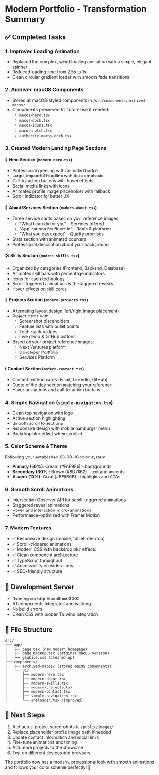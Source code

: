 # Modern Portfolio - Transformation Summary

## ✅ Completed Tasks

### 1. **Improved Loading Animation**

- Replaced the complex, weird loading animation with a simple, elegant spinner
- Reduced loading time from 2.5s to 1s
- Clean circular gradient loader with smooth fade transitions

### 2. **Archived macOS Components**

- Stored all macOS-styled components in `/src/components/archived-macos/`
- Components preserved for future use if needed:
  - `macos-hero.tsx`
  - `macos-dock.tsx`
  - `macos-icons.tsx`
  - `macos-notch.tsx`
  - `authentic-macos-dock.tsx`

### 3. **Created Modern Landing Page Sections**

#### **🎨 Hero Section** (`modern-hero.tsx`)

- Professional greeting with animated badge
- Large, impactful headline with italic emphasis
- Call-to-action buttons with hover effects
- Social media links with icons
- Animated profile image placeholder with fallback
- Scroll indicator for better UX

#### **💼 About/Services Section** (`modern-about.tsx`)

- Three service cards based on your reference images:
  - "What I can do for you" - Services offered
  - "Applications I'm fluent in" - Tools & platforms
  - "What you can expect" - Quality promises
- Stats section with animated counters
- Professional description about your background

#### **🛠️ Skills Section** (`modern-skills.tsx`)

- Organized by categories (Frontend, Backend, Database)
- Animated skill bars with percentage indicators
- Icons for each technology
- Scroll-triggered animations with staggered reveals
- Hover effects on skill cards

#### **📱 Projects Section** (`modern-projects.tsx`)

- Alternating layout design (left/right image placement)
- Project cards with:
  - Screenshot placeholders
  - Feature lists with bullet points
  - Tech stack badges
  - Live demo & GitHub buttons
- Based on your project reference images:
  - Next Ventures platform
  - Developer Portfolio
  - Services Platform

#### **📞 Contact Section** (`modern-contact.tsx`)

- Contact method cards (Email, LinkedIn, GitHub)
- Quote of the day section matching your reference
- Hover animations and call-to-action buttons

### 4. **Simple Navigation** (`simple-navigation.tsx`)

- Clean top navigation with logo
- Active section highlighting
- Smooth scroll to sections
- Responsive design with mobile hamburger menu
- Backdrop blur effect when scrolled

### 5. **Color Scheme & Theme**

Following your established 60-30-10 color system:

- **Primary (60%)**: Cream (#FAF9F6) - backgrounds
- **Secondary (30%)**: Brown (#8D7662) - text and accents
- **Accent (10%)**: Coral (#FF6B6B) - highlights and CTAs

### 6. **Smooth Scroll Animations**

- Intersection Observer API for scroll-triggered animations
- Staggered reveal animations
- Hover and interaction micro-animations
- Performance-optimized with Framer Motion

### 7. **Modern Features**

- ✅ Responsive design (mobile, tablet, desktop)
- ✅ Scroll-triggered animations
- ✅ Modern CSS with backdrop blur effects
- ✅ Clean component architecture
- ✅ TypeScript throughout
- ✅ Accessibility considerations
- ✅ SEO-friendly structure

## 🚀 Development Server

- Running on: http://localhost:3002
- All components integrated and working
- No build errors
- Clean CSS with proper Tailwind integration

## 📁 File Structure

```
src/
├── app/
│   ├── page.tsx (new modern homepage)
│   ├── page_backup.tsx (original macOS version)
│   └── globals.css (cleaned up)
├── components/
│   ├── archived-macos/ (stored macOS components)
│   └── ui/
│       ├── modern-hero.tsx
│       ├── modern-about.tsx
│       ├── modern-skills.tsx
│       ├── modern-projects.tsx
│       ├── modern-contact.tsx
│       ├── simple-navigation.tsx
│       └── preloader.tsx (improved)
```

## 🎯 Next Steps

1. Add actual project screenshots to `/public/images/`
2. Replace placeholder profile image path if needed
3. Update contact information and social links
4. Fine-tune animations and timing
5. Add more projects to the showcase
6. Test on different devices and browsers

The portfolio now has a modern, professional look with smooth animations and follows your color scheme perfectly! 🎉
